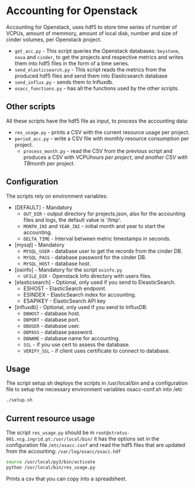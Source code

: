 # Accounting for Openstack

Accounting for Openstack, uses hdf5 to store time series of number of VCPUs, amount of memmory,
amount of local disk, number and size of cinder volumes, per Openstack project.

* `get_acc.py` - This script queries the Openstack databases: `keystone`, `nova` and `cinder`,
  to get the projects and respective metrics and writes them into hdf5 files in the form of a time 
  series.
* `send_elasticsearch.py` - This script reads the metrics from the produced hdf5 files and send them
  into Elasticsearch database
* `send_influx.py` - sends them to Influxdb.
* `osacc_functions.py` - has all the functions used by the other scripts.

## Other scripts

All these scripts have the hdf5 file as input, to process the accounting data:

* `res_usage.py` - prints a CSV with the current resource usage per project.
* `period_acc.py` - write a CSV file with monthly resource consumption per project.
  * `process_month.py` - read the CSV from the previous script and produces a CSV with VCPU*hours
    per project, and another CSV with TB*month per project.

## Configuration

The scripts rely on environment variables:

* [DEFAULT] - Mandatory
  * `OUT_DIR` - output directory for projects.json, also for the accounting files and logs, the
    default value is '/tmp'.
  * `MONTH_INI` and `YEAR_INI` - initial month and year to start the accounting.
  * `DELTA_TIME` - Interval between metric timestamps in seconds.
* [mysql] - Mandatory
  * `MYSQL_USER` - database user to get the records from the cinder DB.
  * `MYSQL_PASS` - database password for the cinder DB.
  * `MYSQL_HOST` - database host.
* [osinfo] - Mandatory for the script `osinfo.py`
  * `UFILE_DIR` - Openstack Info directory with users files.
* [elasticsearch] - Optional, only used if you send to EleasticSearch.
  * ESHOST - ElasticSearch endpoint.
  * ESINDEX - ElasticSearch index for accounting.
  * ESAPIKEY - ElasticSearch API key
* [influxdb] - Optional, only used if you send to InfluxDB.
  * `DBHOST` - database host.
  * `DBPORT` - database port.
  * `DBUSER` - database user.
  * `DBPASS` - database password.
  * `DBNAME` - database name for accounting.
  * `SSL` - if you use cert to assess the database.
  * `VERIFY_SSL` - if client uses certificate to connect to database.

## Usage

The script setup.sh deploys the scripts in /usr/local/bin and a configuration file to setup the necessary environment
variables osacc-conf.sh into /etc

```bash
./setup.sh
```

## Current resource usage

The script `res_usage.py` should be in `root@stratus-001.ncg.ingrid.pt:/usr/local/bin/` it has the options set in the
configuration file `/etc/osacc.conf` and read the hdf5 files that are updated from the accounting: `/var/log/osacc/osacc.hdf`

```bash
source /usr/local/py3/bin/activate
python /usr/local/bin/res_usage.py
```

Prints a csv that you can copy into a spreadsheet.
